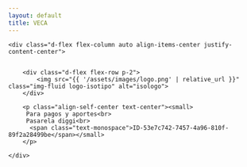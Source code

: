 ```yaml
---
layout: default
title: VECA
---
```


<div class="container d-flex justify-content-center alto-de-400">

	<div class="d-flex flex-column auto align-items-center justify-content-center">


		<div class="d-flex flex-row p-2">
			<img src="{{ '/assets/images/logo.png' | relative_url }}" class="img-fluid logo-isotipo" alt="isologo">
		</div>

        <p class="align-self-center text-center"><small>
         Para pagos y aportes<br>
         Pasarela diggi<br>
          <span class="text-monospace">ID-53e7c742-7457-4a96-810f-89f2a28499be</span></small>
        </p>

	</div>
</div>
